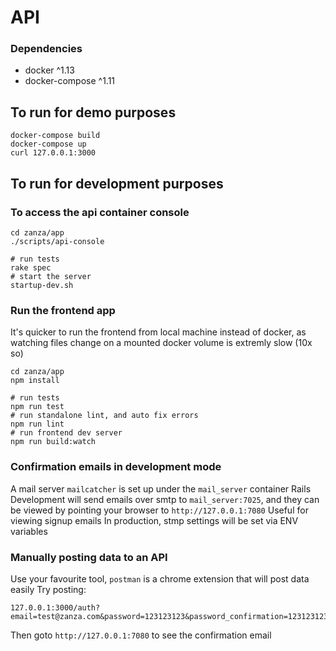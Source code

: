 # API

### Dependencies

  - docker ^1.13
  - docker-compose ^1.11
  
## To run for demo purposes

```
docker-compose build
docker-compose up
curl 127.0.0.1:3000
```

## To run for development purposes

### To access the api container console
```
cd zanza/app
./scripts/api-console

# run tests
rake spec
# start the server
startup-dev.sh
```

### Run the frontend app
It's quicker to run the frontend from local machine instead of docker,
as watching files change on a mounted docker volume is extremly slow (10x so)
```
cd zanza/app
npm install

# run tests
npm run test
# run standalone lint, and auto fix errors
npm run lint
# run frontend dev server 
npm run build:watch
```


### Confirmation emails in development mode

A mail server `mailcatcher` is set up under the `mail_server` container
Rails Development will send emails over smtp to `mail_server:7025`, 
and they can be viewed by pointing your browser to `http://127.0.0.1:7080`
Useful for viewing signup emails
In production, stmp settings will be set via ENV variables

### Manually posting data to an API

Use your favourite tool, `postman` is a chrome extension that will post data easily
Try posting: 
```
127.0.0.1:3000/auth?email=test@zanza.com&password=123123123&password_confirmation=123123123
```

Then goto `http://127.0.0.1:7080` to see the confirmation email
